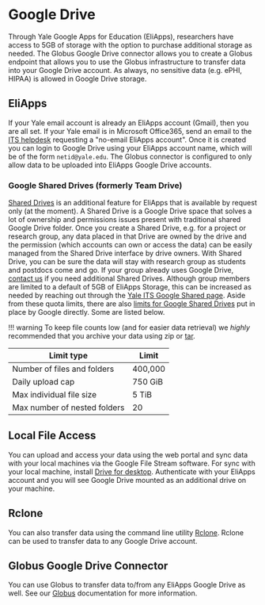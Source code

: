 # Google Drive

Through Yale Google Apps for Education (EliApps), researchers have access to 5GB of storage with the option to purchase additional storage as needed. The Globus Google Drive connector allows you to create a Globus endpoint that allows you to use the Globus infrastructure to transfer data into your Google Drive account. As always, no sensitive data (e.g. ePHI, HIPAA) is allowed in Google Drive storage.

## EliApps

If your Yale email account is already an EliApps account (Gmail), then you are all set. If your Yale email is in Microsoft Office365, send an email to the [ITS helpdesk](mailto:helpdesk@yale.edu) requesting a "no-email EliApps account". Once it is created you can login to Google Drive using your EliApps account name, which will be of the form `netid@yale.edu`. The Globus connector is configured to only allow data to be uploaded into EliApps Google Drive accounts.

### Google Shared Drives (formerly Team Drive)

[Shared Drives](https://support.google.com/a/users/answer/9310246?hl=en&sjid=16812813776924550361-NA&visit_id=638216600368404114-927829563&ref_topic=9296420&rd=1) is an additional feature for EliApps that is available by request only (at the moment). A Shared Drive is a Google Drive space that solves a lot of ownership and permissions issues present with traditional shared Google Drive folder. Once you create a Shared Drive, e.g. for a project or research group, any data placed in that Drive are owned by the drive and the permission (which accounts can own or access the data) can be easily managed from the Shared Drive interface by drive owners. With Shared Drive, you can be sure the data will stay with research group as students and postdocs come and go. If your group already uses Google Drive, [contact us](/#get-help) if you need additional Shared Drives. Although group members are limited to a default of 5GB of EliApps Storage, this can be increased as needed by reaching out through the [Yale ITS Google Shared page](https://yale.service-now.com/it?id=service_offering&sys_id=4f584dcd6fbb31007ee2abcf9f3ee40e). Aside from these quota limits, there are also [limits for Google Shared Drives](https://support.google.com/a/answer/7338880?hl=en) put in place by Google directly. Some are listed below.

!!! warning
     To keep file counts low (and for easier data retrieval) we *highly* recommended that you archive your data using zip or [tar](/resources/online-tutorials/#how-create-and-extract-a-tar-or-targz-archive).

| Limit type                                | Limit   |
|-------------------------------------------|---------|
| Number of files and folders               | 400,000 |
| Daily upload cap                          | 750 GiB |
| Max individual file size                  | 5 TiB   |
| Max number of nested folders              | 20      |


## Local File Access

You can upload and access your data using the web portal and sync data with your local machines via the Google File Stream software. For sync with your local machine, install [Drive for desktop](https://www.google.com/drive/download/). Authenticate with your EliApps account and you will see Google Drive mounted as an additional drive on your machine.

## Rclone

You can also transfer data using the command line utility [Rclone](/data/transfer/#rclone). Rclone can be used to transfer data to any Google Drive account.

## Globus Google Drive Connector

You can use Globus to transfer data to/from any EliApps Google Drive as well. See our [Globus](/data/globus) documentation for more information.



